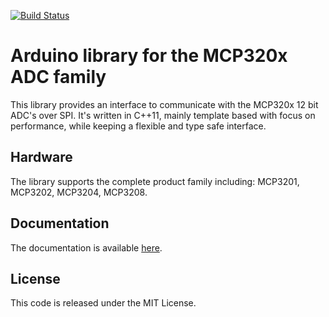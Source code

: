 [![Build Status](https://travis-ci.com/labfruits/mcp320x.svg?branch=master)](https://travis-ci.com/labfruits/mcp320x)

# Arduino library for the MCP320x ADC family

This library provides an interface to communicate with the MCP320x 12 bit ADC's over SPI. It's written in C++11, mainly template based with focus on performance, while keeping a flexible and type safe interface.

## Hardware

The library supports the complete product family including: MCP3201, MCP3202, MCP3204, MCP3208.

## Documentation

The documentation is available [here](https://labfruits.github.io/mcp320x/docs/html/).

## License

This code is released under the MIT License.
